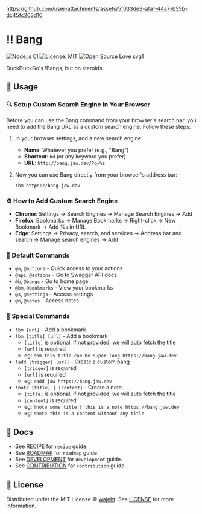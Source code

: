 https://github.com/user-attachments/assets/5f033de3-afa1-44a7-b55b-dc45fc203d10

# ‼️ Bang

[![Node.js CI](https://github.com/wajeht/bang/actions/workflows/ci.yml/badge.svg?branch=main)](https://github.com/wajeht/bang/actions/workflows/ci.yml)
[![License: MIT](https://img.shields.io/badge/License-MIT-blue.svg)](https://opensource.org/licenses/MIT)
[![Open Source Love svg1](https://badges.frapsoft.com/os/v1/open-source.svg?v=103)](https://github.com/wajeht/bang)

DuckDuckGo's !Bangs, but on steroids.

## 📖 Usage

### 🔍 Setup Custom Search Engine in Your Browser

Before you can use the Bang command from your browser's search bar, you need to add the Bang URL as a custom search engine. Follow these steps:

1. In your browser settings, add a new search engine:

   - **Name**: Whatever you prefer (e.g., "Bang")
   - **Shortcut**: `bd` (or any keyword you prefer)
   - **URL**: `http://bang.jaw.dev/?q=%s`

2. Now you can use Bang directly from your browser's address bar:
   ```
   !bm https://bang.jaw.dev
   ```

### ⚙️ How to Add Custom Search Engine

- **Chrome**: Settings → Search Engines → Manage Search Engines → Add
- **Firefox**: Bookmarks → Manage Bookmarks → Right-click → New Bookmark → Add %s in URL
- **Edge**: Settings → Privacy, search, and services → Address bar and search → Manage search engines → Add

### 🎯 Default Commands

- `@a`, `@actions` - Quick access to your actions
- `@api`, `@actions` - Go to Swagger API docs
- `@b`, `@bangs` - Go to home page
- `@bm`, `@bookmarks` - View your bookmarks
- `@s`, `@settings` - Access settings
- `@n`, `@notes` - Access notes

### 🎨 Special Commands

- `!bm [url]` - Add a bookmark
- `!bm [title] [url]` - Add a bookmark
  - `[title]` is optional, if not provided, we will auto fetch the title
  - `[url]` is required
  - eg: `!bm this title can be super long https://bang.jaw.dev`
- `!add [trigger] [url]` - Create a custom bang
  - `[trigger]` is required
  - `[url]` is required
  - eg: `!add jaw https://bang.jaw.dev`
- `!note [title] | [content]` - Create a note
  - `[title]` is optional, if not provided, we will auto fetch the title
  - `[content]` is required
  - eg: `!note some title | this is a note https://bang.jaw.dev`
  - eg: `!note this is a content without any title`

## 📑 Docs

- See [RECIPE](./docs/recipe.md) for `recipe` guide.
- See [ROADMAP](./docs/roadmap.md) for `roadmap` guide.
- See [DEVELOPMENT](./docs/development.md) for `development` guide.
- See [CONTRIBUTION](./docs/contribution.md) for `contribution` guide.

## 📜 License

Distributed under the MIT License © [wajeht](https://github.com/wajeht). See [LICENSE](./LICENSE) for more information.
